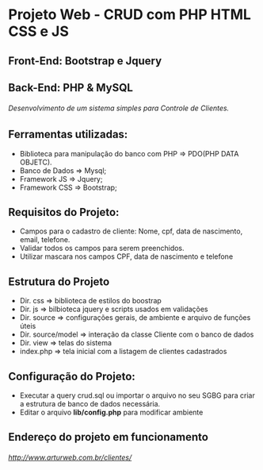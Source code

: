 # Projeto Web - CRUD com PHP HTML CSS e JS

## Front-End: Bootstrap e Jquery
## Back-End: PHP & MySQL

###### Desenvolvimento de um sistema simples para Controle de Clientes.

## Ferramentas utilizadas:
- Biblioteca para manipulação do banco com PHP => PDO(PHP DATA OBJETC).
- Banco de Dados => Mysql;
- Framework JS => Jquery;
- Framework CSS => Bootstrap;

## Requisitos do Projeto:
- Campos para o cadastro de cliente: Nome, cpf, data de nascimento, email, telefone.
- Validar todos os campos para serem preenchidos.
- Utilizar mascara nos campos CPF, data de nascimento e telefone

## Estrutura do Projeto
- Dir. css => biblioteca de estilos do boostrap
- Dir. js => bilbioteca jquery e scripts usados em validações
- Dir. source => configurações gerais, de ambiente e arquivo de funções úteis 
- Dir. source/model => interação da classe Cliente com o banco de dados
- Dir. view => telas do sistema
- index.php => tela inicial com a listagem de clientes cadastrados

## Configuração do Projeto:
- Executar a query crud.sql ou importar o arquivo no seu SGBG para criar a estrutura de banco de dados necessária.
- Editar o arquivo **lib/config.php** para modificar ambiente

## Endereço do projeto em funcionamento
###### http://www.arturweb.com.br/clientes/